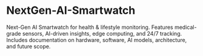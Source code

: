 # NextGen-AI-Smartwatch
Next-Gen AI Smartwatch for health &amp; lifestyle monitoring. Features medical-grade sensors, AI-driven insights, edge computing, and 24/7 tracking. Includes documentation on hardware, software, AI models, architecture, and future scope.
